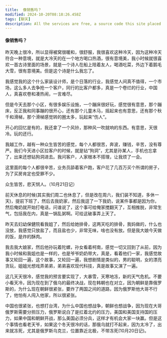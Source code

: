 ```yaml
---
title:  像销售吗？
modified: 2024-10-20T08:18:26.458Z
tags: [聊天]
description: All the services are free, a source code this site placed on github repository and intergration with netlify service, another service that you can use is github page for hosting your own static site.
---
```



####  像销售吗？

昨天晚上很冷，所以显得被窝很暖和，很舒服，我很喜欢这种冷天，因为这种冷天符合一种意境，就是大冷天的在一个地方喝口热酒，很有意境美，我小时候就很喜欢一首古诗里面的场景，就是一个诗人在船上陪着友人，喝酒吃菜，外边下着鹅毛大雪，很有意境美。但是这个诗是什么我忘了。

我感觉我的这个什么家装设计师，是个日落的行业，我感觉人间真不值得，一个市场，这么多人去争抢一个客户，同行的比客户都多，真是一个卷烂的行业，中国人，真喜欢卷和凑热闹，一言难尽。

但是今天去那个小区，有很多娱乐设施，一个蹦床很好玩，感觉很有意思，那个蹦床，反正我和同事蹦的很开心，还有那个儿童木马，摇起来也有意思，还有那个秋千和滑梯，那个滑梯感觉转的圈太多，玩起来“伤人”。

开心的回忆是有的，我还拿了一个风铃，那种风一吹就响的东西。有意思，天很冷。玩的还行。

我越工作，越有一种众生皆苦的感觉，每个人都很苦，奔波，赚钱，辛苦，没有尊严。我们今天进小区拉客户的时候，就是钻“狗洞”，尤其是孙某人，手机也忘拿了，出来还想钻狗洞进去。我问客户，人家根本不搭理，让我烦了一会。

这里面的每个人都很辛苦，业务员舔着客户跑，客户花了几百万买个所谓的房子，为了买房肯定也受罪不少。

众生皆苦，悲天悯人。（10月21日记）

前天休息的时候(其实我们周二也休息了，但是改在周六，我们装不知道，多休一天)，提前下班了，然后去我奶家，然后我逗了一下我奶，说某件事都是因为你，然后俺奶就开始打电话，问谁说了，这个事可给俺家搅翻天了，互相推脱，非常生气，包括我在内，真是一锅乱粥啊。可给这破事弄上天了。

昨天去妇幼保健院看我姐了，然后给她排骨，这两天吃的排骨，我妈做的，什么也没放，我感觉只放盐了，而且盐也少，非常无味，啥也没有放。但是我大娘今天做的饭，是炸的酥肉。

我去我大娘家，然后他孙玩着陀螺，孙女看着柯南，感觉一切又回到了从前，因为我小时候和我姐也是一样的，也是爷爷奶奶带大，真是，看着他们一家，我感觉故事又轮回一遍，这个故事，又轮回一遍，我想剧情是类似的，男的聪明，女的漂亮贪玩，姐姐光想戏弄弟弟，弟弟喜欢现代科技，真是故事又演了一遍。

这几天天很冷，感觉我的预言要实现了，大暴雪，天寒地冻，新的天气危机。不要小看天冷，因为现在到了俄乌的最终决战，现在韩朝也在对立，因为朝鲜是靠俄罗斯的，为什么现在朝鲜很紧张，要炸了两国之间的道路，因为俄罗斯他大哥不行了，他怕有人闯入他家，所以很紧张。

中国也很紧张，也想打台湾，为什么中国也想战争，朝鲜也想战争，因为现在大哥俄罗斯需要分担压力，俄罗斯说白了是扛着北约的压力，美国和美国支持国的压力，如果中国和朝鲜开战，那么美国必须分兵，这样才有机会大家一块赢。但是这个事情也看老天爷，如果这个冬天很冷的话，那俄乌就打不起来，因为太冷了，出来就冻死，尤其是俄罗斯乌克兰，位置靠近北极，不带冻死(10月20日记)。
